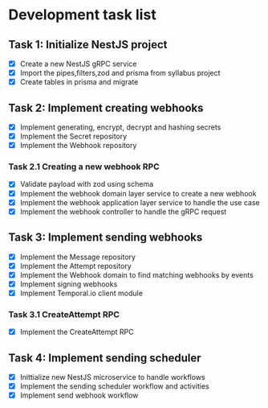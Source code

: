 # Development task list

## Task 1: Initialize NestJS project

- [x] Create a new NestJS gRPC service
- [x] Import the pipes,filters,zod and prisma from syllabus project
- [x] Create tables in prisma and migrate

## Task 2: Implement creating webhooks

- [x] Implement generating, encrypt, decrypt and hashing secrets
- [x] Implement the Secret repository
- [x] Implement the Webhook repository

### Task 2.1 Creating a new webhook RPC

- [x] Validate payload with zod using schema
- [x] Implement the webhook domain layer service to create a new webhook
- [x] Implement the webhook application layer service to handle the use case
- [x] Implement the webhook controller to handle the gRPC request

## Task 3: Implement sending webhooks

- [x] Implement the Message repository
- [x] Implement the Attempt repository
- [x] Implement the Webhook domain to find matching webhooks by events
- [x] Implement signing webhooks
- [x] Implement Temporal.io client module

### Task 3.1 CreateAttempt RPC

- [x] Implement the CreateAttempt RPC

## Task 4: Implement sending scheduler

- [x] Inittialize new NestJS microservice to handle workflows
- [x] Implement the sending scheduler workflow and activities
- [x] Implement send webhook workflow
